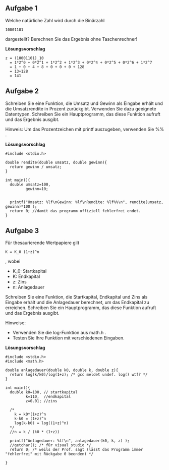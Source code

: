 ## Aufgabe 1

Welche natürliche Zahl wird durch die Binärzahl

    10001101

dargestellt? Berechnen Sie das Ergebnis ohne Taschenrechner!

**Lösungsvorschlag**

    z = (10001101)_10
      = 1*2^0 + 0*2^1 + 1*2^2 + 1*2^3 + 0*2^4 + 0*2^5 + 0*2^6 + 1*2^7
      = 1 + 0 + 4 + 8 + 0 + 0 + 0 + 128
      = 13+128
      = 141
      
## Aufgabe 2

Schreiben Sie eine Funktion, die Umsatz und Gewinn als Eingabe erhält und die Umsatzrendite in Prozent zurückgibt.
Verwenden Sie dazu geeignete Datentypen. Schreiben Sie ein Hauptprogramm, das diese Funktion aufruft und das Ergebnis
ausgibt.

Hinweis: Um das Prozentzeichen mit printf auszugeben, verwenden Sie %% .

**Lösungsvorschlag**

    #include <stdio.h>
    
    double rendite(double umsatz, double gewinn){
      return gewinn / umsatz;
    }

    int main(){
      double umsatz=100,
             gewinn=10;
    

      printf("Umsatz: %lf\nGewinn: %lf\nRendite: %lf%%\n", rendite(umsatz, gewinn)*100 );
      return 0; //damit das programm offiziell fehlerfrei endet.
    }

## Aufgabe 3

Für thesaurierende Wertpapiere gilt

    K = K_0 (1+z)^n

, wobei

* K_0: Startkapital
* K: Endkapital
* z: Zins
* n: Anlagedauer

Schreiben Sie eine Funktion, die Startkapital, Endkapital und Zins als Eingabe erhält und die Anlagedauer berechnet,
um das Endkapital zu erreichen. Schreiben Sie ein Hauptprogramm, das diese Funktion aufruft und das Ergebnis ausgibt.

Hinweise:

* Verwenden Sie die log-Funktion aus math.h .
* Testen Sie Ihre Funktion mit verschiedenen Eingaben.

**Lösungsvorschlag**

    #include <stdio.h>
    #include <math.h>

    double anlagedauer(double k0, double k, double z){
      return log(k/k0)/log(1+z); /* gcc meldet undef. log() wtf? */
    }
    
    int main(){
      double k0=100, // startkapital
             k=110,  //endkapital
             z=0.01; //zins

      /*
        k = k0*(1+z)^n
        k-k0 = (1+z)^n
        log(k-k0) = log((1+z)^n)
      */
      //n = k / (k0 * (1+z))
    
      printf("Anlagedauer: %lf\n", anlagedauer(k0, k, z) );
      //getchar(); /* für visual studio */
      return 0; /* weils der Prof. sagt (lässt das Programm immer "fehlerfrei" mit Rückgabe 0 beenden) */
    
    }
